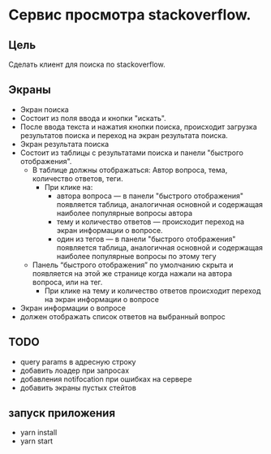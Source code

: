 # Сервис просмотра stackoverflow.
## Цель
Сделать клиент для поиска по stackoverflow.

## Экраны
* Экран поиска
 * Состоит из поля ввода и кнопки "искать".
 * После ввода текста и нажатия кнопки поиска, происходит загрузка результатов поиска и переход на экран результата поиска.
* Экран результата поиска
 * Состоит из таблицы с результатами поиска и панели "быстрого отображения".
   * В таблице должны отображаться: Автор вопроса, тема, количество ответов, теги.
     * При клике на:
       * автора вопроса — в панели "быстрого отображения" появляется таблица, аналогичная основной и содержащая наиболее популярные вопросы автора
       * тему и количество ответов — происходит переход на экран информации о вопросе.
       * один из тегов — в панели "быстрого отображения" появляется таблица, аналогичная основной и содержащая наиболее популярные вопросы по этому тегу
   * Панель “быстрого отображения” по умолчанию скрыта и появляется на этой же странице когда нажали на автора вопроса, или на тег.
     * При клике на тему и количество ответов происходит переход на экран информации о вопросе
* Экран информации о вопросе
 *  должен отображать список ответов на выбранный вопрос
 
## TODO
* query params в адресную строку
* добавить лоадер при запросах
* добавления notifocation при ошибках на сервере
* добавить экраны пустых стейтов
## запуск приложения

- yarn install
- yarn start
